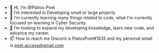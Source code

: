 - 👋 Hi, I’m @Platos-Poet
- 👀 I’m interested in Developing small or large projects
- 🌱 I’m currently learning many things related to code, what I'm currently focused on learning is Cyber Security.
- 💞️ I’m looking to expand my developing knowledge, learn new code, and advance my career.
- 📫 How to reach me Discord is PlatosPoet#1835 and my personal email is poet.access@gmail.com

<!---
Platos-Poet/Platos-Poet is a ✨ special ✨ repository because its `README.md` (this file) appears on your GitHub profile.
You can click the Preview link to take a look at your changes.
--->
